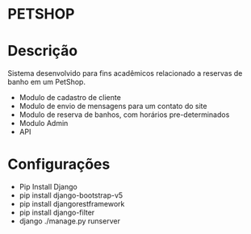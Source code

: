 # PETSHOP

# Descrição

Sistema desenvolvido para fins acadêmicos relacionado a reservas de banho em um PetShop.

- Modulo de cadastro de cliente
- Modulo de envio de mensagens para um contato do site
- Modulo de reserva de banhos, com horários pre-determinados
- Modulo Admin
- API


# Configurações
* Pip Install Django
* pip install django-bootstrap-v5
* pip install djangorestframework
* pip install django-filter
* django ./manage.py runserver
